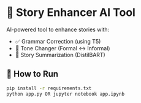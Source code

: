 # 📝 Story Enhancer AI Tool

AI-powered tool to enhance stories with:
- ✅ Grammar Correction (using T5)
- 🔄 Tone Changer (Formal ↔ Informal)
- 🧠 Story Summarization (DistilBART)

## 🔧 How to Run
```bash
pip install -r requirements.txt
python app.py OR jupyter notebook app.ipynb
